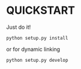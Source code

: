 QUICKSTART
==========

Just do it!
```
python setup.py install
```
or for dynamic linking
```
python setup.py develop
```